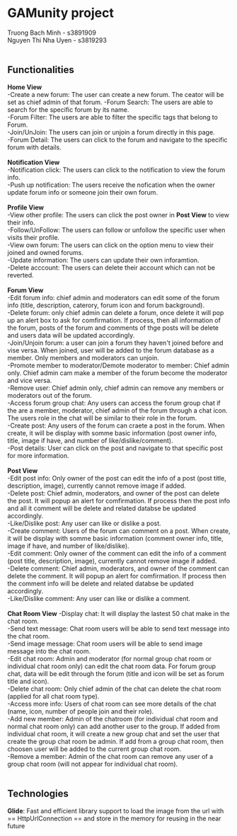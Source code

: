 # GAMunity project
Truong Bach Minh - s3891909
<br />
Nguyen Thi Nha Uyen - s3819293
<br />
<br />
## Functionalities
**Home View**<br />
-Create a new forum: The user can create a new forum. The ceator will be set as chief admin of that forum.
-Forum Search: The users are able to search for the specific forum by its name. <br />
-Forum Filter: The users are able to filter the specific tags that belong to Forum. <br />
-Join/UnJoin: The users can join or unjoin a forum directly in this page. <br />
-Forum Detail: The users can click to the forum and navigate to the specific forum with details. <br />
<br />
**Notification View**<br />
-Notification click: The users can click to the notification to view the forum info.<br />
-Push up notification: The users receive the nofication when the owner update forum info or someone join their own forum. <br />
<br />
**Profile View**<br />
-View other profile: The users can click the post owner in **Post View** to view their info.<br /> 
-Follow/UnFollow: The users can follow or unfollow the specific user when visits their profile.<br />
-View own forum: The users can click on the option menu to view their joined and owned forums.<br />
-Update information: The users can update their own inforamtion.<br />
-Delete acccount: The users can delete their account which can not be reverted.<br />
<br />
**Forum View**<br />
-Edit forum info: chief admin and moderators can edit some of the forum info (title, description, caterory, forum icon and forum background).<br />
-Delete forum: only chief admin can delete a forum, once delete it will pop up an alert box to ask for comfirmation. If process, then all information of the forum, posts of the forum and comments of thge posts will be delete and users data will be updated accordingly.<br />
-Join/Unjoin forum: a user can join a forum they haven't joined before and vise versa. When joined, user will be added to the forum database as a member. Only members and moderators can unjoin.<br />
-Promote member to moderator/Demote moderator to member: Chief admin only. Chief admin cam make a member of the forum become the moderator and vice versa.<br />
-Remove user: Chief admin only, chief admin can remove any members or moderators out of the forum.<br />
-Access forum group chat: Any users can access the forum group chat if the are a member, moderator, chief admin of the forum through a chat icon. The users role in the chat will be similar to their role in the forum.<br />
-Create post: Any users of the forum can craete a post in the forum. When create, it will be display with somme basic information (post owner info, title, image if have, and number of like/dislike/comment).<br />
-Post details: User can click on the post and navigate to that specific post for more information.<br />
<br />
**Post View**<br />
-Edit post info: Only owner of the post can edit the info of a post (post title, description, image), currently cannot remove image if added.<br />
-Delete post: Chief admin, moderators, and owner of the post can delete the post. It will popup an alert for comfirmation. If process then the post info and all it comment will be delete and related databse be updated accordingly.<br />
-Like/Dislike post: Any user can like or dislike a post.<br />
-Create comment: Users of the forum can comment on a post. When create, it will be display with somme basic information (comment owner info, title, image if have, and number of like/dislike).<br />
-Edit comment: Only owner of the comment can edit the info of a comment (post title, description, image), currently cannot remove image if added.<br />
-Delete comment: Chief admin, moderators, and owner of the comment can delete the comment. It will popup an alert for comfirmation. If process then the comment info will be delete and related databse be updated accordingly.<br />
-Like/Dislike comment: Any user can like or dislike a comment.<br />
<br />
**Chat Room View**
-Display chat: It will display the lastest 50 chat make in the chat room.<br />
-Send text message: Chat room users will be able to send text message into the chat room.<br />
-Send image message: Chat room users will be able to send image message into the chat room.<br />
-Edit chat room: Admin and moderator (for normal group chat room or individual chat room only) can edit the chat room data. For forum group chat, data will be edit through the forum (title and icon will be set as forum title and icon).<br />
-Delete chat room: Only chief admin of the chat can delete the chat room (applied for all chat room type).<br />
-Access more info: Users of chat room can see more details of the chat (name, icon, number of people join and their role).<br />
-Add new member: Admin of the chatroom (for individual chat room and normal chat room only) can add another user to the group. If added from individual chat room, it will create a new group chat and set the user that create the group chat room be admin. If add from a group chat room, then choosen user will be added to the current group chat room.<br />
-Remove a member: Admin of the chat room can remove any user of a group chat room (will not appear for individual chat room).<br />
<br />
## Technologies
**Glide**: Fast and efficient library support to load the image from the url with == HttpUrlConnection == and store in the memory for reusing in the near future

